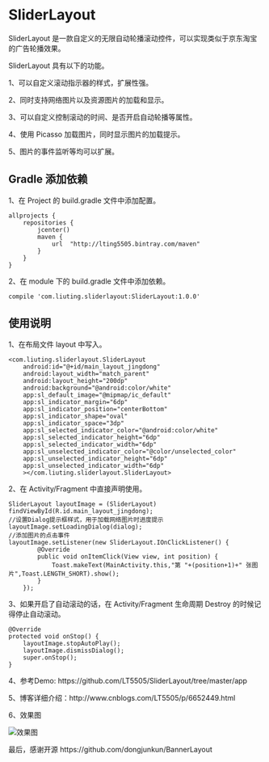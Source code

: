 # SliderLayout
<p>SliderLayout 是一款自定义的无限自动轮播滚动控件，可以实现类似于京东淘宝的广告轮播效果。</p>
<p>SliderLayout 具有以下的功能。</p>
<p> 1、可以自定义滚动指示器的样式，扩展性强。</p>
<p>2、同时支持网络图片以及资源图片的加载和显示。</p>
<p> 3、可以自定义控制滚动的时间、是否开启自动轮播等属性。</p>
<p> 4、使用 Picasso 加载图片，同时显示图片的加载提示。</p>
<p> 5、图片的事件监听等均可以扩展。</p>


## Gradle 添加依赖

<p>1、在 Project 的 build.gradle 文件中添加配置。</p>

    allprojects {
        repositories {
            jcenter()
            maven {
                url  "http://lting5505.bintray.com/maven"
            }
        }
    }
<p>2、在 module 下的 build.gradle 文件中添加依赖。</p>

    compile 'com.liuting.sliderlayout:SliderLayout:1.0.0'


## 使用说明
<p>1、在布局文件 layout 中写入。</p>

    <com.liuting.sliderlayout.SliderLayout
        android:id="@+id/main_layout_jingdong"
        android:layout_width="match_parent"
        android:layout_height="200dp"
        android:background="@android:color/white"
        app:sl_default_image="@mipmap/ic_default"
        app:sl_indicator_margin="6dp"
        app:sl_indicator_position="centerBottom"
        app:sl_indicator_shape="oval"
        app:sl_indicator_space="3dp"
        app:sl_selected_indicator_color="@android:color/white"
        app:sl_selected_indicator_height="6dp"
        app:sl_selected_indicator_width="6dp"
        app:sl_unselected_indicator_color="@color/unselected_color"
        app:sl_unselected_indicator_height="6dp"
        app:sl_unselected_indicator_width="6dp"
        ></com.liuting.sliderlayout.SliderLayout>
        
<p>2、在 Activity/Fragment 中直接声明使用。</p>

    SliderLayout layoutImage = (SliderLayout) findViewById(R.id.main_layout_jingdong);
    //设置Dialog提示框样式，用于加载网络图片时进度提示
    layoutImage.setLoadingDialog(dialog);
    //添加图片的点击事件
    layoutImage.setListener(new SliderLayout.IOnClickListener() {
            @Override
            public void onItemClick(View view, int position) {
                Toast.makeText(MainActivity.this,"第 "+(position+1)+" 张图片",Toast.LENGTH_SHORT).show();
            }
        });
<p>3、如果开启了自动滚动的话，在 Activity/Fragment 生命周期 Destroy 的时候记得停止自动滚动。</p>

    @Override
    protected void onStop() {
        layoutImage.stopAutoPlay();
        layoutImage.dismissDialog();
        super.onStop();
    }

<p>4、参考Demo: https://github.com/LT5505/SliderLayout/tree/master/app</p>

<p>5、博客详细介绍：http://www.cnblogs.com/LT5505/p/6652449.html</p>

<p>6、效果图</p>

![效果图](https://github.com/LT5505/SliderLayout/blob/master/Screenhots/new.gif?raw=true)

<p>最后，感谢开源 https://github.com/dongjunkun/BannerLayout</p>
